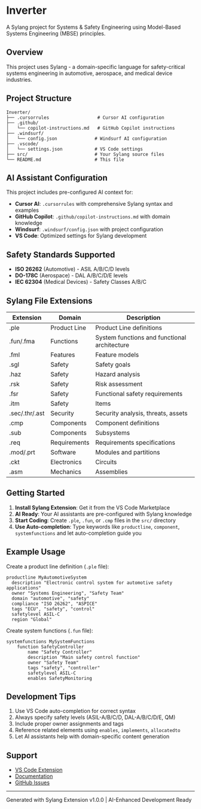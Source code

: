 # Inverter

A Sylang project for Systems & Safety Engineering using Model-Based Systems Engineering (MBSE) principles.

## Overview

This project uses Sylang - a domain-specific language for safety-critical systems engineering in automotive, aerospace, and medical device industries.

## Project Structure

```
Inverter/
├── .cursorrules                  # Cursor AI configuration
├── .github/
│   └── copilot-instructions.md   # GitHub Copilot instructions
├── .windsurf/
│   └── config.json              # Windsurf AI configuration
├── .vscode/
│   └── settings.json            # VS Code settings
├── src/                         # Your Sylang source files
└── README.md                    # This file
```

## AI Assistant Configuration

This project includes pre-configured AI context for:

- **Cursor AI**: `.cursorrules` with comprehensive Sylang syntax and examples
- **GitHub Copilot**: `.github/copilot-instructions.md` with domain knowledge  
- **Windsurf**: `.windsurf/config.json` with project configuration
- **VS Code**: Optimized settings for Sylang development

## Safety Standards Supported

- **ISO 26262** (Automotive) - ASIL A/B/C/D levels
- **DO-178C** (Aerospace) - DAL A/B/C/D/E levels  
- **IEC 62304** (Medical Devices) - Safety Classes A/B/C

## Sylang File Extensions

| Extension | Domain | Description |
|-----------|--------|-------------|
| .ple | Product Line | Product Line definitions |
| .fun/.fma | Functions | System functions and functional architecture |
| .fml | Features | Feature models |
| .sgl | Safety | Safety goals |
| .haz | Safety | Hazard analysis |
| .rsk | Safety | Risk assessment |
| .fsr | Safety | Functional safety requirements |
| .itm | Safety | Items |
| .sec/.thr/.ast | Security | Security analysis, threats, assets |
| .cmp | Components | Component definitions |
| .sub | Components | Subsystems |
| .req | Requirements | Requirements specifications |
| .mod/.prt | Software | Modules and partitions |
| .ckt | Electronics | Circuits |
| .asm | Mechanics | Assemblies |

## Getting Started

1. **Install Sylang Extension**: Get it from the VS Code Marketplace
2. **AI Ready**: Your AI assistants are pre-configured with Sylang knowledge
3. **Start Coding**: Create `.ple`, `.fun`, or `.cmp` files in the `src/` directory
4. **Use Auto-completion**: Type keywords like `productline`, `component`, `systemfunctions` and let auto-completion guide you

## Example Usage

Create a product line definition (`.ple` file):

```sylang
productline MyAutomotiveSystem
  description "Electronic control system for automotive safety applications"
  owner "Systems Engineering", "Safety Team"
  domain "automotive", "safety"
  compliance "ISO 26262", "ASPICE"
  tags "ECU", "safety", "control"
  safetylevel ASIL-C
  region "Global"
```

Create system functions (`.fun` file):

```sylang
systemfunctions MySystemFunctions
    function SafetyController
        name "Safety Controller"
        description "Main safety control function"
        owner "Safety Team"
        tags "safety", "controller"
        safetylevel ASIL-C
        enables SafetyMonitoring
```

## Development Tips

1. Use VS Code auto-completion for correct syntax
2. Always specify safety levels (ASIL-A/B/C/D, DAL-A/B/C/D/E, QM)
3. Include proper owner assignments and tags
4. Reference related elements using `enables`, `implements`, `allocatedto`
5. Let AI assistants help with domain-specific content generation

## Support

- [VS Code Extension](https://marketplace.visualstudio.com/items?itemName=your-publisher.sylang)
- [Documentation](https://sylang.dev)
- [GitHub Issues](https://github.com/your-repo/sylang-extension/issues)

---

Generated with Sylang Extension v1.0.0 | AI-Enhanced Development Ready
